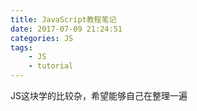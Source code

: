 ```yaml
---
title: JavaScript教程笔记
date: 2017-07-09 21:24:51
categories: JS
tags: 
    - JS
    - tutorial
---
```



JS这块学的比较杂，希望能够自己在整理一遍
